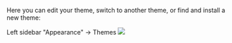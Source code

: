 
Here you can edit your theme, switch to another theme, or find and install a new theme:

Left sidebar "Appearance" -> Themes
![](X6MS0zc.png)
